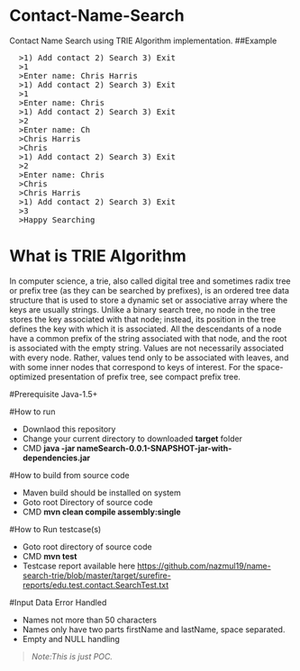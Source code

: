 # Contact-Name-Search
Contact Name Search using TRIE Algorithm implementation.
##Example
<pre>
  >1) Add contact 2) Search 3) Exit
  >1
  >Enter name: Chris Harris
  >1) Add contact 2) Search 3) Exit
  >1
  >Enter name: Chris
  >1) Add contact 2) Search 3) Exit
  >2
  >Enter name: Ch
  >Chris Harris
  >Chris
  >1) Add contact 2) Search 3) Exit
  >2
  >Enter name: Chris
  >Chris
  >Chris Harris
  >1) Add contact 2) Search 3) Exit
  >3
  >Happy Searching
</pre>
# What is TRIE Algorithm
In computer science, a trie, also called digital tree and sometimes radix tree or prefix tree (as they can be searched by prefixes), is an ordered tree data structure that is used to store a dynamic set or associative array where the keys are usually strings. Unlike a binary search tree, no node in the tree stores the key associated with that node; instead, its position in the tree defines the key with which it is associated. All the descendants of a node have a common prefix of the string associated with that node, and the root is associated with the empty string. Values are not necessarily associated with every node. Rather, values tend only to be associated with leaves, and with some inner nodes that correspond to keys of interest. For the space-optimized presentation of prefix tree, see compact prefix tree.

#Prerequisite
Java-1.5+

#How to run
- Downlaod this repository
- Change your current directory to downloaded <b>target</b> folder
- CMD <b>java -jar nameSearch-0.0.1-SNAPSHOT-jar-with-dependencies.jar</b>

#How to build from source code
- Maven build should be installed on system
- Goto root Directory of source code
- CMD <b>mvn clean compile assembly:single</b>

#How to Run testcase(s)
- Goto root directory of source code
- CMD <b>mvn test</b>
- Testcase report available here https://github.com/nazmul19/name-search-trie/blob/master/target/surefire-reports/edu.test.contact.SearchTest.txt

#Input Data Error Handled
- Names not more than 50 characters
- Names only have two parts firstName and lastName, space separated.
- Empty and NULL handling

><i>Note:This is just POC.</i>
